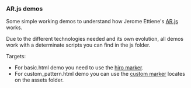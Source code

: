 ### AR.js demos

Some simple working demos to understand how Jerome Ettiene's [AR.js](https://github.com/jeromeetienne/AR.js) works.

Due to the different technologies needed and its own evolution, all demos work with a determinate scripts you can find in the js folder.

Targets:
- For basic.html demo you need to use the [hiro marker](https://jeromeetienne.github.io/AR.js/data/images/HIRO.jpg).
- For custom_pattern.html demo you can use the [custom marker](assets/custom.png) locates on the assets folder.
